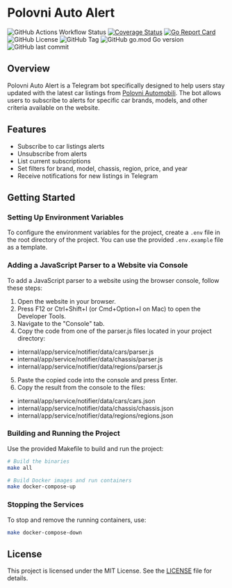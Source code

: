 # Polovni Auto Alert

![GitHub Actions Workflow Status](https://img.shields.io/github/actions/workflow/status/gudimz/polovni-auto-alert/checker.yaml)
[![Coverage Status](https://coveralls.io/repos/github/gudimz/polovni-auto-alert/badge.svg?branch=main)](https://coveralls.io/github/gudimz/polovni-auto-alert?branch=main)
[![Go Report Card](https://goreportcard.com/badge/github.com/gudimz/polovni-auto-alert)](https://goreportcard.com/report/github.com/gudimz/polovni-auto-alert)
![GitHub License](https://img.shields.io/github/license/gudimz/polovni-auto-alert)
![GitHub Tag](https://img.shields.io/github/v/tag/gudimz/polovni-auto-alert)
![GitHub go.mod Go version](https://img.shields.io/github/go-mod/go-version/gudimz/polovni-auto-alert)
![GitHub last commit](https://img.shields.io/github/last-commit/gudimz/polovni-auto-alert)
## Overview

Polovni Auto Alert is a Telegram bot specifically designed to help users stay updated with the latest car listings from [Polovni Automobili](https://www.polovniautomobili.com/). The bot allows users to subscribe to alerts for specific car brands, models, and other criteria available on the website.

## Features

- Subscribe to car listings alerts
- Unsubscribe from alerts
- List current subscriptions
- Set filters for brand, model, chassis, region, price, and year
- Receive notifications for new listings in Telegram

## Getting Started

### Setting Up Environment Variables

To configure the environment variables for the project, create a `.env` file in the root directory of the project. You can use the provided `.env.example` file as a template.

### Adding a JavaScript Parser to a Website via Console
To add a JavaScript parser to a website using the browser console, follow these steps:

1. Open the website in your browser.
2. Press F12 or Ctrl+Shift+I (or Cmd+Option+I on Mac) to open the Developer Tools.
3. Navigate to the "Console" tab.
4. Copy the code from one of the parser.js files located in your project directory:
- internal/app/service/notifier/data/cars/parser.js
- internal/app/service/notifier/data/chassis/parser.js
- internal/app/service/notifier/data/regions/parser.js
5. Paste the copied code into the console and press Enter.
6. Copy the result from the console to the files:
- internal/app/service/notifier/data/cars/cars.json
- internal/app/service/notifier/data/chassis/chassis.json
- internal/app/service/notifier/data/regions/regions.json

### Building and Running the Project
Use the provided Makefile to build and run the project:

```sh
# Build the binaries
make all

# Build Docker images and run containers
make docker-compose-up

```

###  Stopping the Services
To stop and remove the running containers, use:

```sh
make docker-compose-down
```

## License

This project is licensed under the MIT License. See the [LICENSE](https://github.com/gudimz/polovni-auto-alert/blob/main/LICENSE) file for details.
